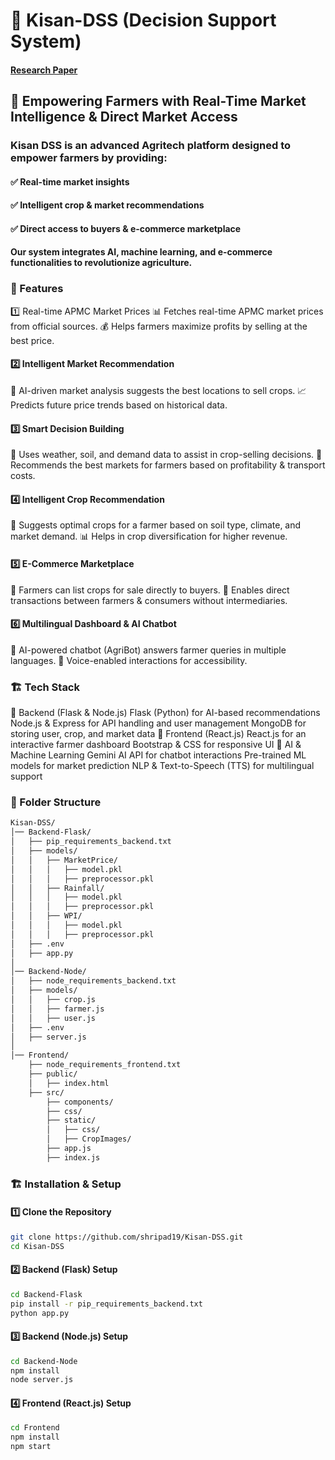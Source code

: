 # 🌾 Kisan-DSS (Decision Support System)

#### [Research Paper](https://internationalpubls.com/index.php/cana/article/view/762)

## 🚀 Empowering Farmers with Real-Time Market Intelligence & Direct Market Access

### Kisan DSS is an advanced Agritech platform designed to empower farmers by providing:
#### ✅ Real-time market insights
#### ✅ Intelligent crop & market recommendations
#### ✅ Direct access to buyers & e-commerce marketplace

#### Our system integrates AI, machine learning, and e-commerce functionalities to revolutionize agriculture.

### 📌 Features
1️⃣ Real-time APMC Market Prices
📊 Fetches real-time APMC market prices from official sources.
💰 Helps farmers maximize profits by selling at the best price.

#### 2️⃣ Intelligent Market Recommendation
🧠 AI-driven market analysis suggests the best locations to sell crops.
📈 Predicts future price trends based on historical data.

#### 3️⃣ Smart Decision Building
📡 Uses weather, soil, and demand data to assist in crop-selling decisions.
📍 Recommends the best markets for farmers based on profitability & transport costs.

#### 4️⃣ Intelligent Crop Recommendation
🌱 Suggests optimal crops for a farmer based on soil type, climate, and market demand.
📊 Helps in crop diversification for higher revenue.

#### 5️⃣ E-Commerce Marketplace
🛒 Farmers can list crops for sale directly to buyers.
🤝 Enables direct transactions between farmers & consumers without intermediaries.

#### 6️⃣ Multilingual Dashboard & AI Chatbot
💬 AI-powered chatbot (AgriBot) answers farmer queries in multiple languages.
🎤 Voice-enabled interactions for accessibility.

### 🏗️ Tech Stack
🔹 Backend (Flask & Node.js)
Flask (Python) for AI-based recommendations
Node.js & Express for API handling and user management
MongoDB for storing user, crop, and market data
🔹 Frontend (React.js)
React.js for an interactive farmer dashboard
Bootstrap & CSS for responsive UI
🔹 AI & Machine Learning
Gemini AI API for chatbot interactions
Pre-trained ML models for market prediction
NLP & Text-to-Speech (TTS) for multilingual support
### 📂 Folder Structure
```bash
Kisan-DSS/
│── Backend-Flask/
│   ├── pip_requirements_backend.txt
│   ├── models/
│   │   ├── MarketPrice/
│   │   │   ├── model.pkl
│   │   │   ├── preprocessor.pkl
│   │   ├── Rainfall/
│   │   │   ├── model.pkl
│   │   │   ├── preprocessor.pkl
│   │   ├── WPI/
│   │   │   ├── model.pkl
│   │   │   ├── preprocessor.pkl
│   ├── .env
│   ├── app.py
│
│── Backend-Node/
│   ├── node_requirements_backend.txt
│   ├── models/
│   │   ├── crop.js
│   │   ├── farmer.js
│   │   ├── user.js
│   ├── .env
│   ├── server.js
│
│── Frontend/
    ├── node_requirements_frontend.txt
    ├── public/
    │   ├── index.html
    ├── src/
        ├── components/
        ├── css/
        ├── static/
        │   ├── css/
        │   ├── CropImages/
        ├── app.js
        ├── index.js


```
### 🏗️ Installation & Setup
#### 1️⃣ Clone the Repository
```bash
git clone https://github.com/shripad19/Kisan-DSS.git
cd Kisan-DSS
```

#### 2️⃣ Backend (Flask) Setup
```bash
cd Backend-Flask
pip install -r pip_requirements_backend.txt
python app.py
```
#### 3️⃣ Backend (Node.js) Setup
```bash
cd Backend-Node
npm install
node server.js
```
#### 4️⃣ Frontend (React.js) Setup
```bash
cd Frontend
npm install
npm start
```

